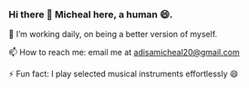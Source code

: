 ### Hi there 👋 Micheal here, a human 😄.

🔭 I’m working daily, on being a better version of myself.

📫 How to reach me: email me at adisamicheal20@gmail.com

⚡ Fun fact: I play selected musical instruments effortlessly 😄


<!--
**adisamicheal/adisamicheal** is a ✨ _special_ ✨ repository because its `README.md` (this file) appears on your GitHub profile.

Here are some ideas to get you started:

- 🔭 I’m currently working on ...
- 🌱 I’m currently learning ...
- 👯 I’m looking to collaborate on ...
- 🤔 I’m looking for help with ...
- 💬 Ask me about ...
- 📫 How to reach me: ...
- 😄 Pronouns: ...
- ⚡ Fun fact: ...
-->

